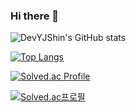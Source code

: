 ### Hi there 👋




![DevYJShin's GitHub stats](https://github-readme-stats.vercel.app/api?username=DevYJShin)


[![Top Langs](https://github-readme-stats.vercel.app/api/top-langs/?username=DevYJShin&layout=compact&langs_count=8)](https://github.com/DevYJShin/README.md)


[![Solved.ac Profile](http://mazassumnida.wtf/api/v2/generate_badge?boj={dev_yjshin})](https://solved.ac/{dev_yjshin})


[![Solved.ac프로필](http://mazassumnida.wtf/api/v2/generate_badge?boj={dev_yjshin})](https://solved.ac/{dev_yjshin})
